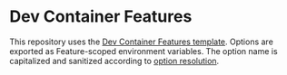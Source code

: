 # Dev Container Features

This repository uses the [Dev Container Features template](https://github.com/devcontainers/feature-starter). Options are exported as Feature-scoped environment variables. The option name is capitalized and sanitized according to [option resolution](https://containers.dev/implementors/features/#option-resolution).
